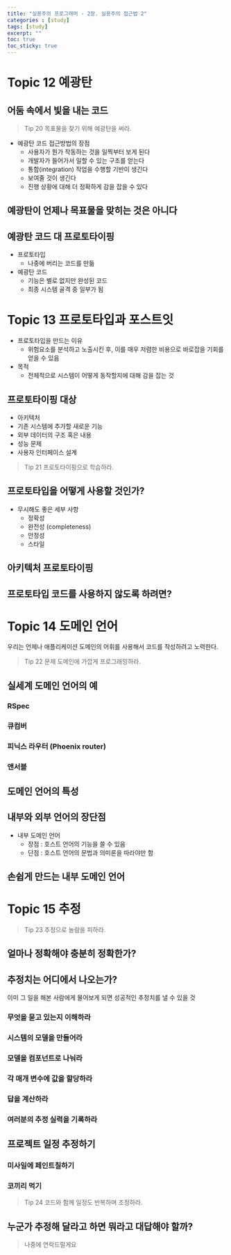 ```yaml
---
title: "실용주의 프로그래머 - 2장. 실용주의 접근법 2"
categories : [study]
tags: [study]
excerpt: ""
toc: true
toc_sticky: true
---
```


# Topic 12 예광탄

## 어둠 속에서 빛을 내는 코드

> Tip 20 목표물을 찾기 위해 예광탄을 써라.

- 예광탄 코드 접근방법의 장점
  - 사용자가 뭔가 작동하는 것을 일찍부터 보게 된다
  - 개발자가 들어가서 일할 수 있는 구조를 얻는다
  - 통합(integration) 작업을 수행할 기반이 생긴다
  - 보여줄 것이 생긴다
  - 진행 상황에 대해 더 정확하게 감을 잡을 수 있다

## 예광탄이 언제나 목표물을 맞히는 것은 아니다

## 예광탄 코드 대 프로토타이핑

- 프로토타입
  - 나중에 버리는 코드를 만듦
- 예광탄 코드
  - 기능은 별로 없지만 완성된 코드
  - 최종 시스템 골격 중 일부가 됨


# Topic 13 프로토타입과 포스트잇

- 프로토타입을 만드는 이유
  - 위험요소를 분석하고 노출시킨 후, 이를 매우 저렴한 비용으로 바로잡을 기회를 얻을 수 있음
- 목적
  - 전체적으로 시스템이 어떻게 동작할지에 대해 감을 잡는 것

## 프로토타이핑 대상

- 아키텍처
- 기존 시스템에 추가할 새로운 기능
- 외부 데이터의 구조 혹은 내용
- 성능 문제
- 사용자 인터페이스 설계

> Tip 21 프로토타이핑으로 학습하라.

## 프로토타입을 어떻게 사용할 것인가?

- 무시해도 좋은 세부 사항
  - 정확성
  - 완전성 (completeness)
  - 안정성
  - 스타일

## 아키텍처 프로토타이핑

## 프로토타입 코드를 사용하지 않도록 하려면?


# Topic 14 도메인 언어

우리는 언제나 애플리케이션 도메인의 어휘를 사용해서 코드를 작성하려고 노력한다.

> Tip 22 문제 도메인에 가깝게 프로그래밍하라.

## 실세계 도메인 언어의 예

### RSpec
### 큐컴버
### 피닉스 라우터 (Phoenix router)
### 앤서블

## 도메인 언어의 특성

## 내부와 외부 언어의 장단점

- 내부 도메인 언어
  - 장점 : 호스트 언어의 기능을 쓸 수 있음
  - 단점 : 호스트 언어의 문법과 의미론을 따라야만 함

## 손쉽게 만드는 내부 도메인 언어


# Topic 15 추정

> Tip 23 추정으로 놀람을 피하라.

## 얼마나 정확해야 충분히 정확한가?

## 추정치는 어디에서 나오는가?

이미 그 일을 해본 사람에게 물어보게 되면 성공적인 추정치를 낼 수 있을 것

### 무엇을 묻고 있는지 이해하라
### 시스템의 모델을 만들어라
### 모델을 컴포넌트로 나눠라
### 각 매개 변수에 값을 할당하라
### 답을 계산하라
### 여러분의 추정 실력을 기록하라

## 프로젝트 일정 추정하기

### 미사일에 페인트칠하기
### 코끼리 먹기

> Tip 24 코드와 함께 일정도 반복하며 조정하라.

## 누군가 추정해 달라고 하면 뭐라고 대답해야 할까?

> 나중에 연락드릴게요
